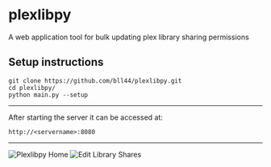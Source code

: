 # plexlibpy
A web application tool for bulk updating plex library sharing permissions

## Setup instructions
```
git clone https://github.com/bll44/plexlibpy.git
cd plexlibpy/
python main.py --setup
```
---
After starting the server it can be accessed at:
```
http://<servername>:8080
```
---
![Plexlibpy Home](http://i.imgur.com/eSUpZbh.png)
![Edit Library Shares](http://i.imgur.com/Tz90ygY.png)
